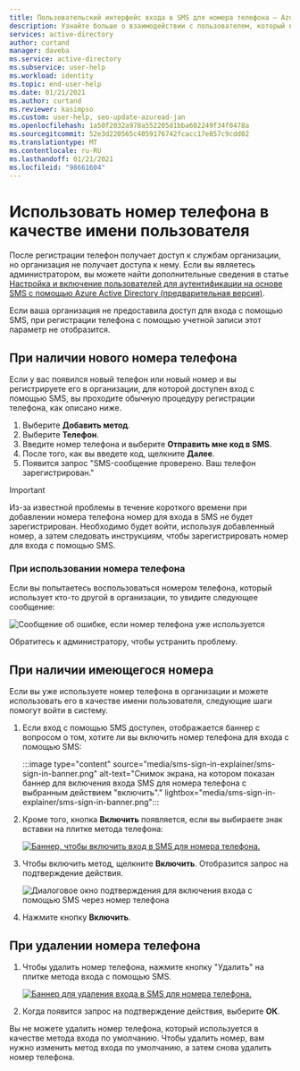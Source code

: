```yaml
---
title: Пользовательский интерфейс входа в SMS для номера телефона — Azure AD
description: Узнайте больше о взаимодействии с пользователем, который выполняет вход с помощью SMS через новые или имеющиеся номера телефонов.
services: active-directory
author: curtand
manager: daveba
ms.service: active-directory
ms.subservice: user-help
ms.workload: identity
ms.topic: end-user-help
ms.date: 01/21/2021
ms.author: curtand
ms.reviewer: kasimpso
ms.custom: user-help, seo-update-azuread-jan
ms.openlocfilehash: 1a50f2032a978a552205d1bba602249f34f0478a
ms.sourcegitcommit: 52e3d220565c4059176742fcacc17e857c9cdd02
ms.translationtype: MT
ms.contentlocale: ru-RU
ms.lasthandoff: 01/21/2021
ms.locfileid: "98661604"
---
```

# <a name="use-your-phone-number-as-a-user-name"></a>Использовать номер телефона в качестве имени пользователя

После регистрации телефон получает доступ к службам организации, но организация не получает доступа к нему. Если вы являетесь администратором, вы можете найти дополнительные сведения в статье [Настройка и включение пользователей для аутентификации на основе SMS с помощью Azure Active Directory (предварительная версия)](../authentication/howto-authentication-sms-signin.md).

Если ваша организация не предоставила доступ для входа с помощью SMS, при регистрации телефона с помощью учетной записи этот параметр не отобразится.  

## <a name="when-you-have-a-new-phone-number"></a>При наличии нового номера телефона

Если у вас появился новый телефон или новый номер и вы регистрируете его в организации, для которой доступен вход с помощью SMS, вы проходите обычную процедуру регистрации телефона, как описано ниже.

1. Выберите **Добавить метод**.
1. Выберите **Телефон**.
1. Введите номер телефона и выберите **Отправить мне код в SMS**.
1. После того, как вы введете код, щелкните **Далее**.
1. Появится запрос "SMS-сообщение проверено. Ваш телефон зарегистрирован."

> [!Important]
> Из-за известной проблемы в течение короткого времени при добавлении номера телефона номер для входа в SMS не будет зарегистрирован. Необходимо будет войти, используя добавленный номер, а затем следовать инструкциям, чтобы зарегистрировать номер для входа с помощью SMS.

### <a name="when-the-phone-number-is-in-use"></a>При использовании номера телефона

Если вы попытаетесь воспользоваться номером телефона, который использует кто-то другой в организации, то увидите следующее сообщение:

![Сообщение об ошибке, если номер телефона уже используется](media/sms-sign-in-explainer/sms-sign-in-error.png)

Обратитесь к администратору, чтобы устранить проблему.

## <a name="when-you-have-an-existing-number"></a>При наличии имеющегося номера

Если вы уже используете номер телефона в организации и можете использовать его в качестве имени пользователя, следующие шаги помогут войти в систему.

1. Если вход с помощью SMS доступен, отображается баннер с вопросом о том, хотите ли вы включить номер телефона для входа с помощью SMS:

    :::image type="content" source="media/sms-sign-in-explainer/sms-sign-in-banner.png" alt-text="Снимок экрана, на котором показан баннер для включения входа SMS для номера телефона с выбранным действием &quot;включить&quot;." lightbox="media/sms-sign-in-explainer/sms-sign-in-banner.png":::

1. Кроме того, кнопка **Включить** появляется, если вы выбираете знак вставки на плитке метода телефона:

    [![Баннер, чтобы включить вход в SMS для номера телефона.](media/sms-sign-in-explainer/sms-sign-in-phone-method.png)](media/sms-sign-in-explainer/sms-sign-in-phone-method.png#lightbox)

1. Чтобы включить метод, щелкните **Включить**. Отобразится запрос на подтверждение действия.

    ![Диалоговое окно подтверждения для включения входа с помощью SMS через номер телефона](media/sms-sign-in-explainer/sms-sign-in-confirmation.png)

1. Нажмите кнопку **Включить**.

## <a name="when-you-remove-your-phone-number"></a>При удалении номера телефона

1. Чтобы удалить номер телефона, нажмите кнопку "Удалить" на плитке метода входа с помощью SMS.

    [![Баннер для удаления входа в SMS для номера телефона.](media/sms-sign-in-explainer/sms-sign-in-delete-method.png)](media/sms-sign-in-explainer/sms-sign-in-delete-method.png#lightbox)

2. Когда появится запрос на подтверждение действия, выберите **ОК**.

Вы не можете удалить номер телефона, который используется в качестве метода входа по умолчанию. Чтобы удалить номер, вам нужно изменить метод входа по умолчанию, а затем снова удалить номер телефона.

